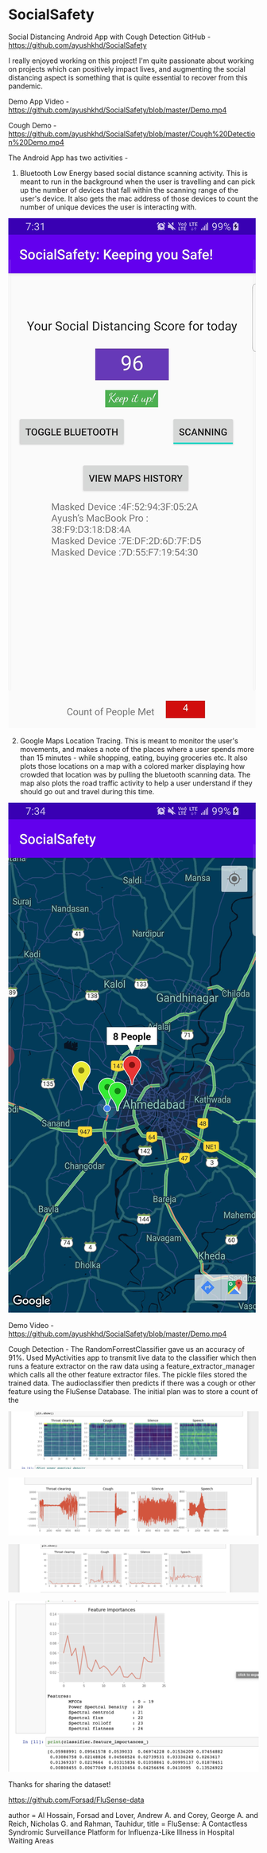 # SocialSafety
Social Distancing Android App with Cough Detection
GitHub - https://github.com/ayushkhd/SocialSafety

I really enjoyed working on this project! I'm quite passionate about working on projects which can positively impact lives, and augmenting the social distancing aspect is something that is quite essential to recover from this pandemic. 

Demo App Video - https://github.com/ayushkhd/SocialSafety/blob/master/Demo.mp4

Cough Demo - https://github.com/ayushkhd/SocialSafety/blob/master/Cough%20Detection%20Demo.mp4


The Android App has two activities - 
1. Bluetooth Low Energy based social distance scanning activity. This is meant to run in the background when the user is travelling and can pick up the number of devices that fall within the scanning range of the user's device. It also gets the mac address of those devices to count the number of unique devices the user is interacting with. 

![Bluetooth Based Scanning](https://github.com/ayushkhd/SocialSafety/blob/master/Screenshots/Screenshot_20200508-073142_SocialSafety.jpg)

2. Google Maps Location Tracing. This is meant to monitor the user's movements, and makes a note of the places where a user spends more than 15 minutes - while shopping, eating, buying groceries etc. It also plots those locations on a map with a colored marker displaying how crowded that location was by pulling the bluetooth scanning data. The map also plots the road traffic activity to help a user understand if they should go out and travel during this time.

![Crowds on the Map](https://github.com/ayushkhd/SocialSafety/blob/master/Screenshots/Screenshot_20200508-073420_SocialSafety.jpg)

Demo Video - https://github.com/ayushkhd/SocialSafety/blob/master/Demo.mp4

Cough Detection - The RandomForrestClassifier gave us an accuracy of 91%. Used MyActivities app to transmit live data to the classifier which then runs a feature extractor on the raw data using a feature_extractor_manager which calls all the other feature extractor files. The pickle files stored the trained data. The audioclassifier then predicts if there was a cough or other feature using the FluSense Database. The initial plan was to store a count of the 

![MFCC](https://github.com/ayushkhd/SocialSafety/blob/master/Screenshots/Screen%20Shot%202020-05-08%20at%208.48.31%20AM.png)

![power spectral density](https://github.com/ayushkhd/SocialSafety/blob/master/Screenshots/Screen%20Shot%202020-05-08%20at%208.48.27%20AM.png)

![Spectral Flatness](https://github.com/ayushkhd/SocialSafety/blob/master/Screenshots/Screen%20Shot%202020-05-08%20at%208.48.41%20AM.png)

![Overall Feature Importance](https://github.com/ayushkhd/SocialSafety/blob/master/Screenshots/Screen%20Shot%202020-05-08%20at%208.47.51%20AM.png)



Thanks for sharing the dataset! 

https://github.com/Forsad/FluSense-data

author = Al Hossain, Forsad and Lover, Andrew A. and Corey, George A. and Reich, Nicholas G. and Rahman, Tauhidur,
title = FluSense: A Contactless Syndromic Surveillance Platform for Influenza-Like Illness in Hospital Waiting Areas
